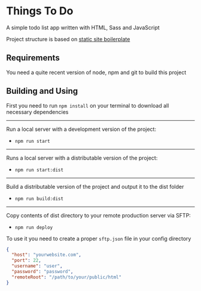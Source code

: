 # Things To Do

A simple todo list app written with HTML, Sass and JavaScript

Project structure is based on [static site boilerplate](https://staticsiteboilerplate.com)

## Requirements

You need a quite recent version of node, npm and git to build this project

## Building and Using

First you need to run `npm install` on your terminal to download all necessary dependencies

---

Run a local server with a development version of the project:

* `npm run start`

---

Runs a local server with a distributable version of the project:

* `npm run start:dist`

---

Build a distributable version of the project and output it to the dist folder

* `npm run build:dist`

---

Copy contents of dist directory to your remote production server via SFTP:

* `npm run deploy`

To use it you need to create a proper `sftp.json` file in your config directory

```json
{
  "host": "yourwebsite.com",
  "port": 22,
  "username": "user",
  "password": "password",
  "remoteRoot": "/path/to/your/public/html"
}
```
